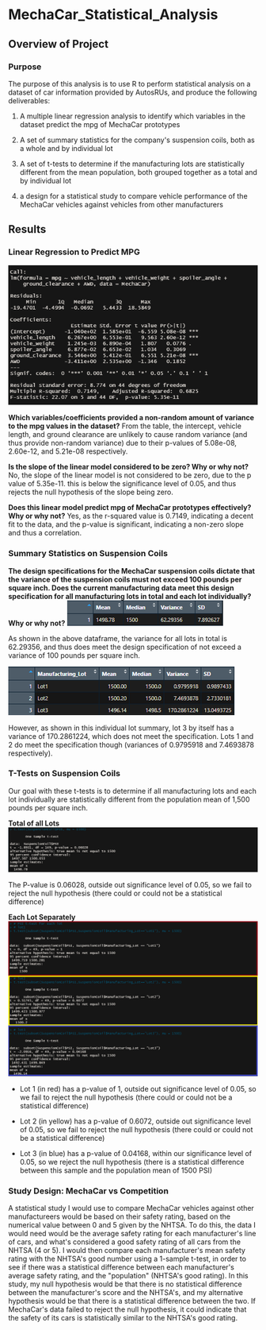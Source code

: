 # MechaCar_Statistical_Analysis

## Overview of Project

### Purpose
The purpose of this analysis is to use R to perform statistical analysis on a dataset of car information provided by AutosRUs, and produce the following deliverables:

1. A multiple linear regression analysis to identify which variables in the dataset predict the mpg of MechaCar prototypes 

2. A set of summary statistics for the company's suspension coils, both as a whole and by individual lot

3. A set of t-tests to determine if the manufacturing lots are statistically different from the mean population, both grouped together as a total and by individual lot

4. a design for a statistical study to compare vehicle performance of the MechaCar vehicles against vehicles from other manufacturers

## Results
### Linear Regression to Predict MPG
![Linear Regression](https://github.com/Nveatch/MechaCar_Statistical_Analysis/blob/main/Resources/del_1.png)

**Which variables/coefficients provided a non-random amount of variance to the mpg values in the dataset?**
From the table, the intercept, vehicle length, and ground clearance are unlikely to cause random variance (and thus provide non-random variance) due to their p-values of 5.08e-08, 2.60e-12, and 5.21e-08 respectively.

**Is the slope of the linear model considered to be zero? Why or why not?**
No, the slope of the linear model is not considered to be zero, due to the p value of 5.35e-11. this is below the significance level of 0.05, and thus rejects the null hypothesis of the slope being zero.

**Does this linear model predict mpg of MechaCar prototypes effectively? Why or why not?**
Yes, as the r-squared value is 0.7149, indicating a decent fit to the data, and the p-value is significant, indicating a non-zero slope and thus a correlation.

### Summary Statistics on Suspension Coils
**The design specifications for the MechaCar suspension coils dictate that the variance of the suspension coils must not exceed 100 pounds per square inch. Does the current manufacturing data meet this design specification for all manufacturing lots in total and each lot individually? Why or why not?**
![Total Summary](https://github.com/Nveatch/MechaCar_Statistical_Analysis/blob/main/Resources/del_2_total_summary.png)

As shown in the above dataframe, the variance for all lots in total is 62.29356, and thus does meet the design specification of not exceed a variance of 100 pounds per square inch.

![Lot Summary](https://github.com/Nveatch/MechaCar_Statistical_Analysis/blob/main/Resources/del_2_lot_summary.png)

However, as shown in this individual lot summary, lot 3 by itself has a variance of 170.2861224, which does not meet the specification. Lots 1 and 2 do meet the specification though (variances of 0.9795918 and 7.4693878 respectively). 

### T-Tests on Suspension Coils
Our goal with these t-tests is to determine if all manufacturing lots and each lot individually are statistically different from the population mean of 1,500 pounds per square inch.

**Total of all Lots**
![Lot Summary](https://github.com/Nveatch/MechaCar_Statistical_Analysis/blob/main/Resources/del_3_all_lots.png)

The P-value is 0.06028, outside out significance level of 0.05, so we fail to reject the null hypothesis (there could or could not be a statistical difference)

**Each Lot Separately**
![Lot Summary](https://github.com/Nveatch/MechaCar_Statistical_Analysis/blob/main/Resources/del_3_each_lot.png)

* Lot 1 (in red) has a p-value of 1, outside out significance level of 0.05, so we fail to reject the null hypothesis (there could or could not be a statistical difference)

* Lot 2 (in yellow) has a p-value of 0.6072, outside out significance level of 0.05, so we fail to reject the null hypothesis (there could or could not be a statistical difference)

* Lot 3 (in blue) has a p-value of 0.04168, within our significance level of 0.05, so we reject the null hypothesis (there is a statistical difference between this sample and the population mean of 1500 PSI)

### Study Design: MechaCar vs Competition
A statistical study I would use to compare MechaCar vehicles against other manufactureers would be based on their safety rating, based on the numerical value between 0 and 5 given by the NHTSA. To do this, the data I would need would be the average safety rating for each manufacturer's line of cars, and what's considered a good safety rating of all cars from the NHTSA (4 or 5). I would then compare each manufacturer's mean safety rating with the NHTSA's good number using a 1-sample t-test, in order to see if there was a statistical difference between each manufacturer's average safety rating, and the "population" (NHTSA's good rating). In this study, my null hypothesis would be that there is no statistical difference between the manufacturer's score and the NHTSA's, and my alternative hypothesis would be that there is a statistical difference between the two. If MechaCar's data failed to reject the null hypothesis, it could indicate that the safety of its cars is statistically similar to the NHTSA's good rating.   



